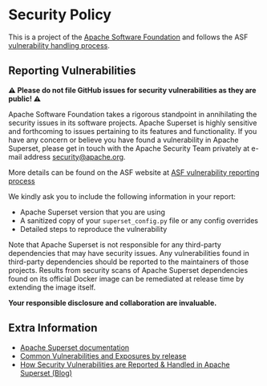 # Security Policy

This is a project of the [Apache Software Foundation](https://apache.org) and follows the
ASF [vulnerability handling process](https://apache.org/security/#vulnerability-handling).

## Reporting Vulnerabilities

**⚠️ Please do not file GitHub issues for security vulnerabilities as they are public! ⚠️**


Apache Software Foundation takes a rigorous standpoint in annihilating the security issues
in its software projects. Apache Superset is highly sensitive and forthcoming to issues
pertaining to its features and functionality.
If you have any concern or believe you have found a vulnerability in Apache Superset,
please get in touch with the Apache Security Team privately at
e-mail address [security@apache.org](mailto:security@apache.org).

More details can be found on the ASF website at
[ASF vulnerability reporting process](https://apache.org/security/#reporting-a-vulnerability)

We kindly ask you to include the following information in your report:
- Apache Superset version that you are using
- A sanitized copy of your `superset_config.py` file or any config overrides
- Detailed steps to reproduce the vulnerability

Note that Apache Superset is not responsible for any third-party dependencies that may
have security issues. Any vulnerabilities found in third-party dependencies should be
reported to the maintainers of those projects. Results from security scans of Apache
Superset dependencies found on its official Docker image can be remediated at release time
by extending the image itself.

**Your responsible disclosure and collaboration are invaluable.**

## Extra Information

 - [Apache Superset documentation](https://superset.apache.org/docs/security)
 - [Common Vulnerabilities and Exposures by release](https://superset.apache.org/docs/security/cves)
 - [How Security Vulnerabilities are Reported & Handled in Apache Superset (Blog)](https://preset.io/blog/how-security-vulnerabilities-are-reported-and-handled-in-apache-superset/)
